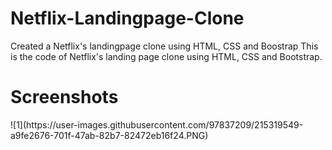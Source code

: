 # Netflix-Landingpage-Clone
Created a Netflix's landingpage clone using HTML, CSS and Boostrap
This is the code of Netflix's landing page clone using HTML, CSS and Bootstrap.
<br/>
<h1>Screenshots</h1>
![1](https://user-images.githubusercontent.com/97837209/215319549-a9fe2676-701f-47ab-82b7-82472eb16f24.PNG)
